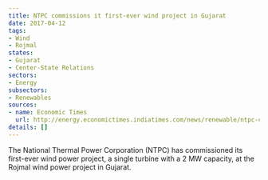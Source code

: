 ```yaml
---
title: NTPC commissions it first-ever wind project in Gujarat
date: 2017-04-12
tags:
- Wind
- Rojmal
states:
- Gujarat
- Center-State Relations
sectors:
- Energy
subsectors:
- Renewables
sources:
- name: Economic Times
  url: http://energy.economictimes.indiatimes.com/news/renewable/ntpc-commissions-first-wind-capacity-of-2-mw/58007929
details: []
---
```


The National Thermal Power Corporation (NTPC) has commissioned its first-ever wind power project, a single turbine with a 2 MW capacity, at the Rojmal wind power project in Gujarat.
